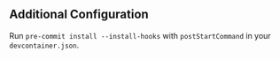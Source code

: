 ## Additional Configuration

Run `pre-commit install --install-hooks` with `postStartCommand` in your `devcontainer.json`.
